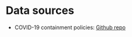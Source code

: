 # Data sources

- COVID-19 containment policies: [Github repo](https://github.com/OxCGRT/covid-policy-dataset/blob/main/data/subnat_raw/OxCGRT_raw_USA_v1.csv)

